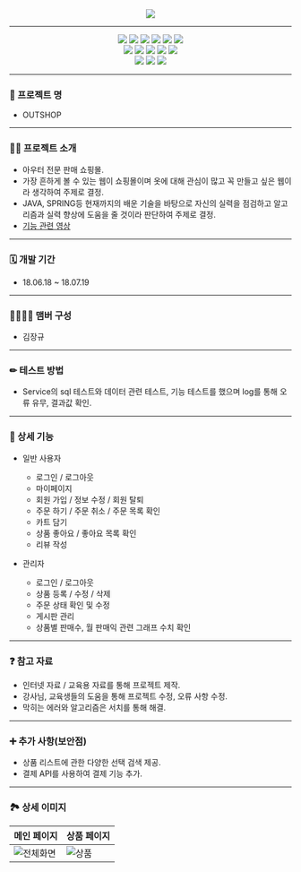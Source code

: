 <div align="center">
  <img src="https://github.com/user-attachments/assets/6678e364-d0f5-4bfe-ad8e-397764e5978b">
</div>

------


<div align="center">
  <img src="https://img.shields.io/badge/java-007396?style=for-the-badge&logo=OpenJDK&logoColor=white">
  <img src="https://img.shields.io/badge/spring-6DB33F?style=for-the-badge&logo=spring&logoColor=white">
  <img src="https://img.shields.io/badge/springsecurity-6DB33F?style=for-the-badge&logo=springsecurity&logoColor=white">
  <img src="https://img.shields.io/badge/apachemaven-C71A36?style=for-the-badge&logo=apachemaven&logoColor=white">
  <img src="https://img.shields.io/badge/oracle-F80000?style=for-the-badge&logo=oracle&logoColor=white">
  <img src="https://img.shields.io/badge/apachetomcat-F8DC75?style=for-the-badge&logo=apachetomcat&logoColor=black"><br>
  <img src="https://img.shields.io/badge/mybatis-F80000?style=for-the-badge">
  <img src="https://img.shields.io/badge/javascript-F7DF1E?style=for-the-badge&logo=javascript&logoColor=black">
  <img src="https://img.shields.io/badge/html5-E34F26?style=for-the-badge&logo=html5&logoColor=white">
  <img src="https://img.shields.io/badge/css3-1572B6?style=for-the-badge&logo=css3&logoColor=white">
  <img src="https://img.shields.io/badge/jquery-0769AD?style=for-the-badge&logo=jquery&logoColor=white"><br>
  <img src="https://img.shields.io/badge/eclipseide-2C2255?style=for-the-badge&logo=eclipseide&logoColor=white">
  <img src="https://img.shields.io/badge/github-181717?style=for-the-badge&logo=github&logoColor=white">
  <img src="https://img.shields.io/badge/bootstrap-7952B3?style=for-the-badge&logo=bootstrap&logoColor=white">
</div>

----
### **🙌 프로젝트 명**

- OUTSHOP

----
### **🙋‍♀️ 프로젝트 소개**

- 아우터 전문 판매 쇼핑몰.
- 가장 흔하게 볼 수 있는 웹이 쇼핑몰이며 옷에 대해 관심이 많고 꼭 만들고 싶은 웹이라 생각하여 주제로 결정.
- JAVA, SPRING등 현재까지의 배운 기술을 바탕으로 자신의 실력을 점검하고 알고리즘과 실력 향상에 도움을 줄 것이라 판단하여 주제로 결정. 
- [기능 관련 영상](https://drive.google.com/drive/folders/1HrA6EeozBnJtGje6JHk7giiH3asLYbvx?usp=drive_link)
----
### **🗓 개발 기간**

- 18.06.18 ~ 18.07.19
----
### **👨‍👨‍👦‍👦 맴버 구성**

- 김장규
----

### **✏ 테스트 방법**

- Service의 sql 테스트와 데이터 관련 테스트, 기능 테스트를 했으며 log를 통해 오류 유무, 결과값 확인.
  
----

### **📌 상세 기능**

- 일반 사용자
   - 로그인 / 로그아웃 
   - 마이페이지
   - 회원 가입 / 정보 수정 / 회원 탈퇴
   - 주문 하기 / 주문 취소 / 주문 목록 확인
   - 카트 담기
   - 상품 좋아요 / 좋아요 목록 확인
   - 리뷰 작성

- 관리자
   - 로그인 / 로그아웃
   - 상품 등록 / 수정 / 삭제
   - 주문 상태 확인 및 수정
   - 게시판 관리
   - 상품별 판매수, 월 판매익 관련 그래프 수치 확인
  
----

### **❓ 참고 자료**

- 인터넷 자료 / 교육용 자료를 통해 프로젝트 제작.
- 강사님, 교육생들의 도움을 통해 프로젝트 수정, 오류 사항 수정.
- 막히는 에러와 알고리즘은 서치를 통해 해결.
  
----
### **➕ 추가 사항(보안점)**

- 상품 리스트에 관한 다양한 선택 검색 제공.
- 결제 API를 사용하여 결제 기능 추가.
  
----

### **🏞 상세 이미지**
|메인 페이지|상품 페이지|
|-----------|-----------|
|![전체화면](https://github.com/user-attachments/assets/d696f8f0-3cbe-4974-8430-743ef4beccea)|![상품](https://github.com/user-attachments/assets/00cd0d38-4ab1-4c23-8f82-56a2b28640c7)|

